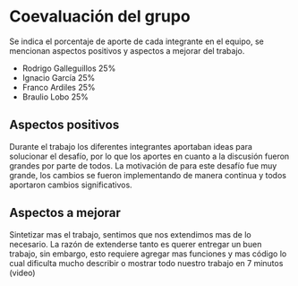 # Coevaluación del grupo

Se indica el porcentaje de aporte de cada integrante en el equipo, se mencionan aspectos positivos y aspectos a mejorar del trabajo.

* Rodrigo Galleguillos 25%
* Ignacio García 25%
* Franco Ardiles 25%
* Braulio Lobo 25%

## Aspectos positivos

Durante el trabajo los diferentes integrantes aportaban ideas para solucionar el desafío, por lo que los aportes en cuanto a la discusión fueron grandes por parte de todos.
La motivación de para este desafío fue muy grande, los cambios se fueron implementando de manera continua y todos aportaron cambios significativos.

## Aspectos a mejorar

Sintetizar mas el trabajo, sentimos que nos extendimos mas de lo necesario. La razón de extenderse tanto es querer entregar un buen trabajo, sin embargo, esto requiere agregar mas funciones y mas código lo cual dificulta mucho describir o mostrar todo nuestro trabajo en 7 minutos (video)
